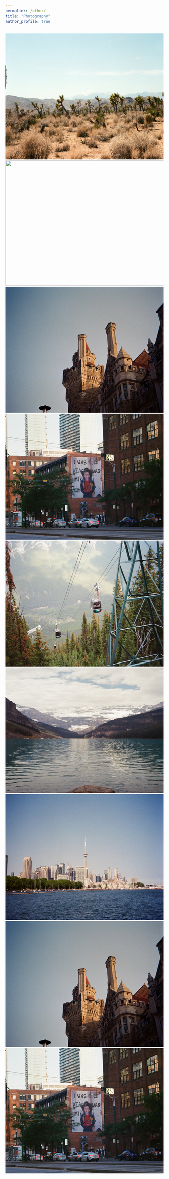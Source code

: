 ```yaml
---
permalink: /other/
title: "Photography"
author_profile: true
---
```


<img src='/images/08880013.JPG' width="700" height="400">
<img src='/images/08880030.JPG.jpg' width="700" height="400">
<img src='/images/000900180014.jpg' width="700" height="400">
<img src='/images/000900180023.jpg' width="700" height="400">
<img src='/images/000878930015.jpg' width="700" height="400">
<img src='/images/000878930022.jpg' width="700" height="400">
<img src='/images/000900180008.jpg' width="700" height="400">
<img src='/images/000900180014.jpg' width="700" height="400">
<img src='/images/000900180023.jpg' width="700" height="400">





